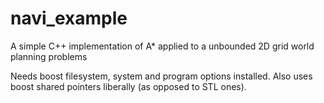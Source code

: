 navi_example
============

A simple C++ implementation of A* applied to a unbounded 2D grid world planning problems

Needs boost filesystem, system and program options installed. Also uses boost shared pointers liberally (as opposed to STL ones).
